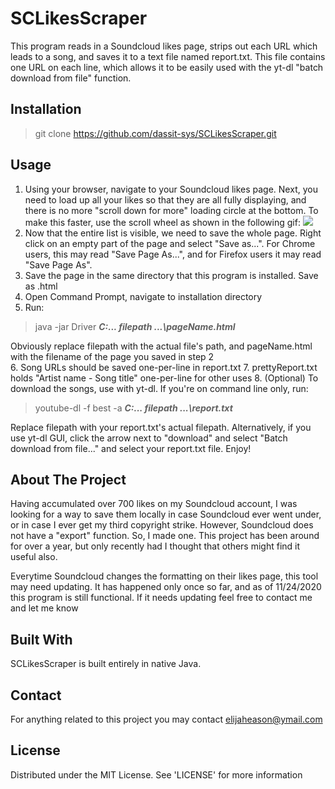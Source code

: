 # SCLikesScraper
This program reads in a Soundcloud likes page, strips out each URL which leads to a song, and saves it to a text file named report.txt. This file contains one URL on each line, which allows it to be easily used with the yt-dl "batch download from file" function.

## Installation
> git clone https://github.com/dassit-sys/SCLikesScraper.git  

## Usage
1. Using your browser, navigate to your Soundcloud likes page. Next, you need to load up all your likes so that they are all fully displaying, and there is no more "scroll down for more" loading circle at the bottom. To make this faster, use the scroll wheel as shown in the following gif: ![](https://github.com/dassit-sys/SCLikesScraper/blob/main/2020-11-24%2013-35-18.gif?raw=true)
2. Now that the entire list is visible, we need to save the whole page. Right click on an empty part of the page and select "Save as...". For Chrome users, this may read "Save Page As...", and for Firefox users it may read "Save Page As".
3. Save the page in the same directory that this program is installed. Save as .html
4. Open Command Prompt, navigate to installation directory
5. Run:  
> java -jar Driver ***C:\... filepath ...\pageName.html***  
  
Obviously replace filepath with the actual file's path, and pageName.html with the filename of the page you saved in step 2  
6. Song URLs should be saved one-per-line in report.txt
7. prettyReport.txt holds "Artist name - Song title" one-per-line for other uses
8. (Optional) To download the songs, use with yt-dl. If you're on command line only, run:  
> youtube-dl -f best -a ***C:\... filepath ...\report.txt***  
  
Replace filepath with your report.txt's actual filepath.
Alternatively, if you use yt-dl GUI, click the arrow next to "download" and select "Batch download from file..." and select your report.txt file.
Enjoy!

## About The Project
Having accumulated over 700 likes on my Soundcloud account, I was looking for a way to save them locally in case Soundcloud ever went under, or in case I ever get my third copyright strike. However, Soundcloud does not have a "export" function. So, I made one. This project has been around for over a year, but only recently had I thought that others might find it useful also.

Everytime Soundcloud changes the formatting on their likes page, this tool may need updating. It has happened only once so far, and as of 11/24/2020 this program is still functional. If it needs updating feel free to contact me and let me know

## Built With
SCLikesScraper is built entirely in native Java.

## Contact
For anything related to this project you may contact elijaheason@ymail.com

## License
Distributed under the MIT License. See 'LICENSE' for more information
